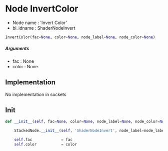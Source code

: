 # Node InvertColor

- Node name : 'Invert Color'
- bl_idname : ShaderNodeInvert


``` python
InvertColor(fac=None, color=None, node_label=None, node_color=None)
```
##### Arguments

- fac : None
- color : None

## Implementation

No implementation in sockets

## Init

``` python
def __init__(self, fac=None, color=None, node_label=None, node_color=None):

    StackedNode.__init__(self, 'ShaderNodeInvert', node_label=node_label, node_color=node_color)

    self.fac             = fac
    self.color           = color
```
